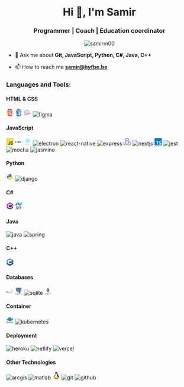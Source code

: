 <h1 align="center">Hi 👋, I'm Samir</h1>
<h3 align="center">Programmer | Coach | Education coordinator </h3>

<p align="center"> <img src="https://komarev.com/ghpvc/?username=samirm00&label=Profile%20views&color=0e75b6&style=flat" alt="samirm00" /> </p>

-   💬 Ask me about **Git, JavaScript, Python, C#, Java, C++**

-   📫 How to reach me **samir@hyfbe.be**

### Languages and Tools:

#### HTML & CSS

<p align="left">
  <img src="https://raw.githubusercontent.com/devicons/devicon/master/icons/html5/html5-original-wordmark.svg" alt="html5" width="20" height="20"/>
  <img src="https://raw.githubusercontent.com/devicons/devicon/master/icons/css3/css3-original-wordmark.svg" alt="css3" width="20" height="20"/>
  <img src="https://raw.githubusercontent.com/devicons/devicon/master/icons/sass/sass-original.svg" alt="sass" width="20" height="20"/>
   <img src="https://www.vectorlogo.zone/logos/figma/figma-icon.svg" alt="figma" width="20" height="20"/>
</p>

#### JavaScript

<p align="left">
  <img src="https://raw.githubusercontent.com/devicons/devicon/master/icons/javascript/javascript-original.svg" alt="javascript" width="20" height="20"/>
  <img src="https://raw.githubusercontent.com/devicons/devicon/master/icons/nodejs/nodejs-original-wordmark.svg" alt="nodejs" width="20" height="20"/>
  <img src="https://raw.githubusercontent.com/devicons/devicon/master/icons/react/react-original-wordmark.svg" alt="react" width="20" height="20"/>
  <img src="https://www.vectorlogo.zone/logos/electronjs/electronjs-icon.svg" alt="electron" width="20" height="20"/>
  <img src="https://www.vectorlogo.zone/logos/reactjs/reactjs-icon.svg" alt="react-native" width="20" height="20"/>
  <img src="https://www.vectorlogo.zone/logos/expressjs/expressjs-icon.svg" alt="express" width="20" height="20"/>
  <img src="https://raw.githubusercontent.com/devicons/devicon/master/icons/redux/redux-original.svg" alt="redux" width="20" height="20"/>
  <img src="https://cdn.worldvectorlogo.com/logos/nextjs-2.svg" alt="nextjs" width="20" height="20"/>
  <img src="https://raw.githubusercontent.com/devicons/devicon/master/icons/typescript/typescript-original.svg" alt="typescript" width="20" height="20"/>
  <img src="https://www.vectorlogo.zone/logos/jestjsio/jestjsio-icon.svg" alt="jest" width="20" height="20"/>
  <img src="https://www.vectorlogo.zone/logos/mochajs/mochajs-icon.svg" alt="mocha" width="20" height="20"/>
  <img src="https://www.vectorlogo.zone/logos/jasmine/jasmine-icon.svg" alt="jasmine" width="20" height="20"/>
</p>

#### Python

<p align="left">
  <img src="https://raw.githubusercontent.com/devicons/devicon/master/icons/python/python-original.svg" alt="python" width="20" height="20"/>
  <img src="https://cdn.worldvectorlogo.com/logos/django.svg" alt="django" width="20" height="20"/>
</p>

#### C#

<p align="left">
  <img src="https://raw.githubusercontent.com/devicons/devicon/master/icons/csharp/csharp-original.svg" alt="csharp" width="20" height="20"/>
  <img src="https://raw.githubusercontent.com/devicons/devicon/master/icons/dot-net/dot-net-original-wordmark.svg" alt="dotnet" width="20" height="20"/>
</p>

#### Java

<p align="left">
  <img src="https://www.vectorlogo.zone/logos/java/java-icon.svg" alt="java" width="20" height="20"/>
   <img src="https://www.vectorlogo.zone/logos/springio/springio-icon.svg" alt="spring" width="20" height="20"/>
</p>

#### C++

<p align="left">
  <img src="https://raw.githubusercontent.com/devicons/devicon/master/icons/cplusplus/cplusplus-original.svg" alt="cplusplus" width="20" height="20"/>
</p>

#### Databases

<p align="left">
  <img src="https://raw.githubusercontent.com/devicons/devicon/master/icons/mysql/mysql-original-wordmark.svg" alt="mysql" width="20" height="20"/>
  <img src="https://raw.githubusercontent.com/devicons/devicon/master/icons/postgresql/postgresql-original-wordmark.svg" alt="postgresql" width="20" height="20"/>
  <img src="https://www.vectorlogo.zone/logos/sqlite/sqlite-icon.svg" alt="sqlite" width="20" height="20"/>
  <img src="https://raw.githubusercontent.com/devicons/devicon/master/icons/mongodb/mongodb-original-wordmark.svg" alt="mongodb" width="20" height="20"/>
</p>

#### Container

<p align="left">
  <img src="https://raw.githubusercontent.com/devicons/devicon/master/icons/docker/docker-original-wordmark.svg" alt="docker" width="20" height="20"/>
  <img src="https://www.vectorlogo.zone/logos/kubernetes/kubernetes-icon.svg" alt="kubernetes" width="20" height="20"/>
</p>

#### Deployment
 <img src="https://www.vectorlogo.zone/logos/heroku/heroku-icon.svg" alt="heroku" width="20" height="20"/>
<img src="https://www.vectorlogo.zone/logos/netlify/netlify-icon.svg" alt="netlify" width="20" height="20"/>
<img src="https://www.vectorlogo.zone/logos/vercel/vercel-icon.svg" alt="vercel" width="20" height="20"/>

#### Other Technologies

<p align="left">
  <img src="https://www.napsgfoundation.org/wp-content/uploads/2022/02/ArcGIS-Pro.png" alt="arcgis" width="20" height="20">
  <img src="https://upload.wikimedia.org/wikipedia/commons/2/21/Matlab_Logo.png" alt="matlab" width="20" height="20"/>
  <img src="https://raw.githubusercontent.com/devicons/devicon/master/icons/linux/linux-original.svg" alt="linux" width="20" height="20"/>
  <img src="https://www.vectorlogo.zone/logos/git-scm/git-scm-icon.svg" alt="git" width="20" height="20"/>
  <img src="https://www.vectorlogo.zone/logos/github/github-icon.svg" alt="github" width="20" height="20"/>
</p>
